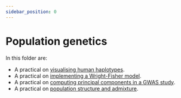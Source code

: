 ```yaml
---
sidebar_position: 0
---
```


# Population genetics

In this folder are:

* A practical on [visualising human haplotypes](./plotting_haplotypes/README.md).
* A practical on [implementing a Wright-Fisher model](./simulation/README.md).
* A practical on [computing principal components in a GWAS study](./principal_components_analysis/README.md).
* A practical on [population structure and admixture](./admixture_and_biobanks/README.md).
